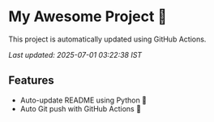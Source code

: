 # My Awesome Project 🚀

This project is automatically updated using GitHub Actions.

_Last updated: 2025-07-01 03:22:38 IST_

## Features
- Auto-update README using Python 🐍
- Auto Git push with GitHub Actions 🤖
